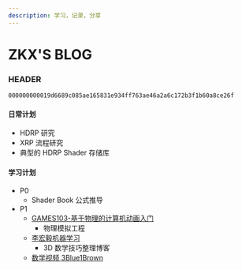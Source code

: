 ```yaml
---
description: 学习，记录，分享
---
```


# ZKX'S BLOG

### HEADER

`000000000019d6689c085ae165831e934ff763ae46a2a6c172b3f1b60a8ce26f`

#### 日常计划

- HDRP 研究
- XRP 流程研究
- 典型的 HDRP Shader 存储库

#### 学习计划

- P0
  - Shader Book 公式推导
- P1
  - [GAMES103-基于物理的计算机动画入门](https://www.bilibili.com/video/BV12Q4y1S73g)
    - 物理模拟工程
  - [李宏毅机器学习](https://www.bilibili.com/video/BV1JE411g7XF)
    - 3D 数学技巧整理博客
  - [数学视频 3Blue1Brown](https://space.bilibili.com/88461692/)